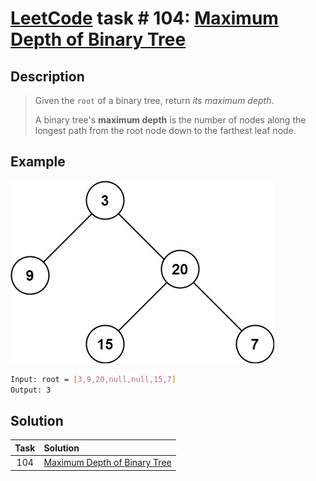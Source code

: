 # [LeetCode][leetcode] task # 104: [Maximum Depth of Binary Tree][task]

Description
-----------

> Given the `root` of a binary tree, return _its maximum depth_.
> 
> A binary tree's **maximum depth** is the number of nodes
> along the longest path from the root node down to the farthest leaf node.

 Example
-------

![tree.png](image/tree.png)

```sh
Input: root = [3,9,20,null,null,15,7]
Output: 3
```

Solution
--------

| Task | Solution                                 |
|:----:|:-----------------------------------------|
| 104  | [Maximum Depth of Binary Tree][solution] |


[leetcode]: <http://leetcode.com/>
[task]: <https://leetcode.com/problems/maximum-depth-of-binary-tree/>
[solution]: <https://github.com/wellaxis/witalis-jkit/blob/main/module/tasks/src/main/java/com/witalis/jkit/tasks/core/task/leetcode/p104/option/Practice.java>
